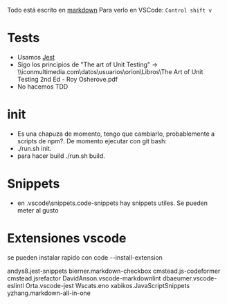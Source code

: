 Todo está escrito en [markdown](https://www.markdownguide.org/)
Para verlo en VSCode: `Control shift v`

# Tests
- Usamos [Jest](https://jestjs.io/docs/getting-started)
- Sigo los principios de "The art of Unit Testing" -> \\\\iconmultimedia.com\datos\usuarios\orion\Libros\The Art of Unit Testing 2nd Ed - Roy Osherove.pdf
- No hacemos TDD

# init 
- Es una chapuza de momento, tengo que cambiarlo, probablemente a scripts de npm?. De momento ejecutar con git bash:
- ./run.sh init.
- para hacer build ./run.sh build.

# Snippets
- en .vscode\snippets.code-snippets hay snippets utiles. Se pueden meter al gusto

# Extensiones vscode
se pueden instalar rapido con code --install-extension


andys8.jest-snippets
bierner.markdown-checkbox
cmstead.js-codeformer
cmstead.jsrefactor
DavidAnson.vscode-markdownlint
dbaeumer.vscode-eslintl
Orta.vscode-jest
Wscats.eno
xabikos.JavaScriptSnippets
yzhang.markdown-all-in-one